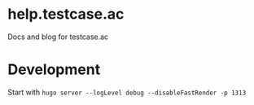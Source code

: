 # help.testcase.ac

Docs and blog for testcase.ac

# Development

Start with `hugo server --logLevel debug --disableFastRender -p 1313`
